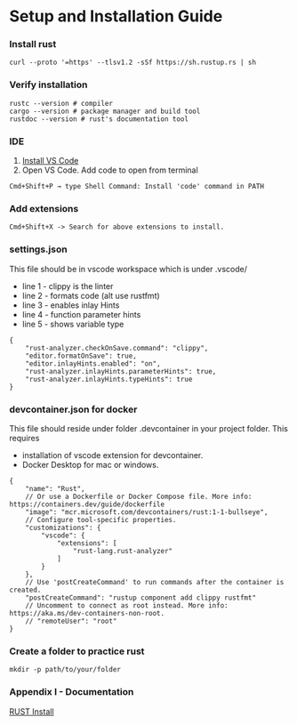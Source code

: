 # Setup and Installation Guide

### Install rust
```
curl --proto '=https' --tlsv1.2 -sSf https://sh.rustup.rs | sh
```

### Verify installation
```
rustc --version # compiler
cargo --version # package manager and build tool
rustdoc --version # rust's documentation tool
```

### IDE
1. [Install VS Code](https://code.visualstudio.com/)
2. Open VS Code. Add code to open from terminal
```
Cmd+Shift+P → type Shell Command: Install 'code' command in PATH
```

### Add extensions
<!-- Install Dev Containers, rust-analyzer(intellisense, type hints, go-to-def, Crates, CodeLLDB) and Better TOML (syntax highlighting) -->
```
Cmd+Shift+X -> Search for above extensions to install.
```
### settings.json
This file should be in vscode workspace which is under .vscode/
- line 1 - clippy is the linter
- line 2 - formats code (alt use rustfmt)
- line 3 - enables inlay Hints
- line 4 - function parameter hints
- line 5 - shows variable type

```
{
    "rust-analyzer.checkOnSave.command": "clippy",
    "editor.formatOnSave": true,
    "editor.inlayHints.enabled": "on",
    "rust-analyzer.inlayHints.parameterHints": true,
    "rust-analyzer.inlayHints.typeHints": true
}
```
### devcontainer.json for docker
This file should reside under folder .devcontainer in your project folder. This requires
- installation of vscode extension for devcontainer.
- Docker Desktop for mac or windows.

```
{
	"name": "Rust",
	// Or use a Dockerfile or Docker Compose file. More info: https://containers.dev/guide/dockerfile
	"image": "mcr.microsoft.com/devcontainers/rust:1-1-bullseye",
	// Configure tool-specific properties.
	"customizations": {
		"vscode": {
			"extensions": [
				"rust-lang.rust-analyzer"
			]
		}
	},
	// Use 'postCreateCommand' to run commands after the container is created.
	"postCreateCommand": "rustup component add clippy rustfmt"
	// Uncomment to connect as root instead. More info: https://aka.ms/dev-containers-non-root.
	// "remoteUser": "root"
}
```

### Create a folder to practice rust
```
mkdir -p path/to/your/folder
```

### Appendix I - Documentation
[RUST Install](https://www.rust-lang.org/tools/install)
